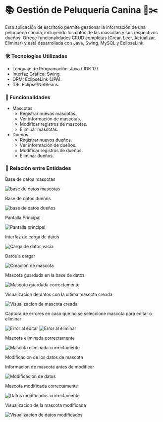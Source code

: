 <h1>📚 Gestión de Peluquería Canina 🐶✂️</h1>

Esta aplicación de escritorio permite gestionar la información de una peluquería canina, incluyendo los datos de las mascotas y sus respectivos dueños. Ofrece funcionalidades CRUD completas (Crear, Leer, Actualizar, Eliminar) y está desarrollada con Java, Swing, MySQL y EclipseLink.

<h3>🛠️ Tecnologías Utilizadas</h3>
<ul>
  <li>Lenguaje de Programación: Java (JDK 17).</li>
  <li>Interfaz Gráfica: Swing.</li>
  <li>ORM: EclipseLink (JPA).</li>
  <li>IDE: Eclipse/NetBeans.</li>
</ul>

<h3>📝 Funcionalidades</h3>
<ul>
  <li>Mascotas
    <ul>
      <li>Registrar nuevas mascotas.</li>
      <li>Ver información de mascotas.</li>
      <li>Modificar registros de mascotas.</li>
      <li>Eliminar mascotas.</li>
    </ul>
  </li>
  <li>Dueños
    <ul>
      <li>Registrar nuevos dueños.</li>
      <li>Ver información de dueños.</li>
      <li>Modificar registros de dueños.</li>
      <li>Eliminar dueños.</li>
    </ul>
  </li>
</ul>

<h3>🤝 Relación entre Entidades</h3>

Base de datos mascotas

![base de datos mascotas](https://github.com/user-attachments/assets/fd3b2239-d8fc-4ad0-8964-db8ddf54aaf9)

Base de datos dueños

![base de datos dueños](https://github.com/user-attachments/assets/75a76d56-b1b5-4f7f-afbb-0239588456ed)

Pantalla Principal

![Pantalla principal](https://github.com/user-attachments/assets/f207e725-57a6-4ba0-b687-d8d2fcade750)

Interfaz de carga de datos

![Carga de datos vacia](https://github.com/user-attachments/assets/40c62717-ee94-4122-ad43-6794daed5da5) 

Datos a cargar

![Creacion de mascota](https://github.com/user-attachments/assets/58117d9b-1256-44f3-b168-3c4d4a52ead7)

Mascota guardada en la base de datos

![Mascota guardada correctamente](https://github.com/user-attachments/assets/3478208d-5e00-4aee-911e-7307d9ac66fb)

Visualizacion de datos con la ultima mascota creada

![Visualizacion de mascota creada](https://github.com/user-attachments/assets/6065ed8c-8db2-4b6d-a4de-1502d30e9ef9)


Captura de errores en caso que no se seleccione mascota para editar o eliminar

![Error al editar](https://github.com/user-attachments/assets/95939be1-e1b0-4e1b-ad02-799fa1b4b1b5)
![Error al eliminar](https://github.com/user-attachments/assets/52967de0-98bf-467d-9ce5-c51ec94a7c7b)

Mascota eliminada correctamente

![Mascota eliminada correctamente](https://github.com/user-attachments/assets/256772fc-aa76-4493-b20d-574366158ea3)

Modificacion de los datos de mascota

Informacion de mascota antes de modificar

![Modificacion de datos](https://github.com/user-attachments/assets/1c55a4cc-abf3-40f5-a4d4-39d835529df3)

Mascota modificada correctamente

![Datos modificados correctamente](https://github.com/user-attachments/assets/89bf402a-cafd-4781-bdb6-2ae934aee9c9)

Visualizacion de la mascota modificada

![Visualizacion de datos modificados](https://github.com/user-attachments/assets/8824d6d4-45c5-49ce-aaf3-57c7a83d5669)


